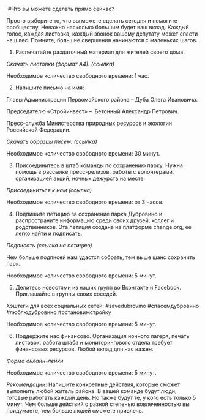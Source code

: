  #Что вы можете сделать прямо сейчас?

Просто выберите то, что вы можете сделать сегодня и помогите сообществу. Неважно насколько большим будет ваш вклад. Каждый голос, каждая листовка, каждый звонок вашему депутату может спасти наш лес. Помните, большие свершения начинаются с маленьких шагов.

1. Распечатайте раздаточный материал для жителей своего дома.

_Скачать листовки (формат А4). (ссылка)_

Необходимое количество свободного времени: 1 час.

2. Напишите письмо на имя:

Главы Администрации Первомайского района – Дуба Олега Ивановича.

Председателю «Cтройинвест» –  Бетонный Александр Петрович.

Пресс-служба Министерства природных ресурсов и экологии Российской Федерации.

_Скачать образцы писем. (ссылка)_

Необходимое количество свободного времени: 30 минут.

3. Присоединитесь в штаб команды по сохранению парку. Нужна помощь в рассылке пресс-релизов, работы с волонтерами, организацией акций, ночных дежурств на месте.

_Присоединиться к нам (ссылка)_

Необходимое количество свободного времени: от 3 часов.

4. Подпишите петицию за сохранение парка Дубровино и распространите информацию среди своих друзей, коллег и родственников. Эта петиция создана на платформе сhаngе.оrg, ее легко найти и подписать.

_Подписать (ссылка на петицию)_

Чем больше подписей нам удастся собрать, тем выше шанс сохранить парк.

Необходимое количество свободного времени: 5 минут.

5. Делитесь новостями из наших групп во Вконтакте и Facebook. Приглашайте в группы своих соседей.

Хэштеги для всех социальных сетей: #savedubrovino #спасемдубровино #люблюдубровино #остановимстройку

Необходимое количество свободного времени: 5 минут.

6. Поддержите нас финансово. Организация ночного лагеря, печать листовок, работа штаба и мониторингового отдела требует финансовых ресурсов. Любой вклад для нас важен.

_Форма онлайн-лейки_

Необходимое количество свободного времени: 5 минут.

_Рекомендации_: Напишите конкретные действия, которые сможет выполнить любой житель района. В вашей команде будут люди, готовые работать каждый день. Но также будут те, у кого есть только 5 минут. Чем больше действий с разной степенью вовлеченностью вы придумаете, тем больше людей сможете привлечь.
